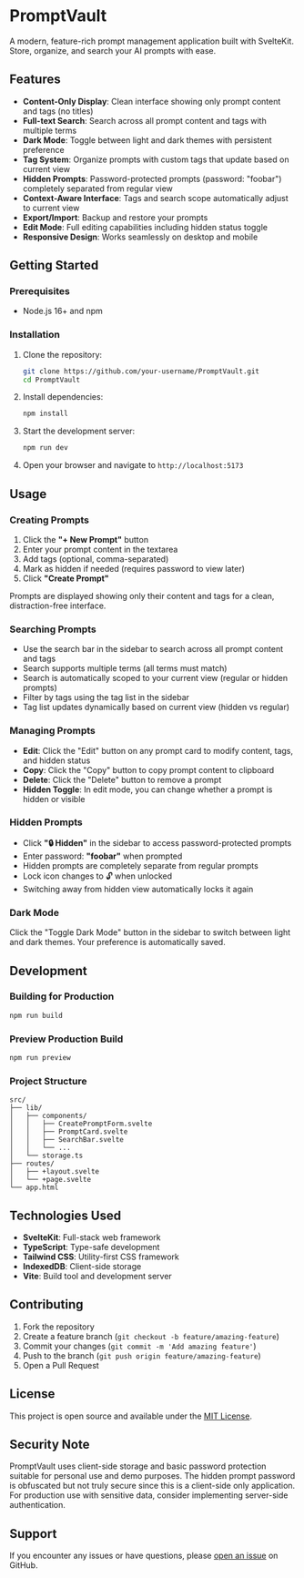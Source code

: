 # PromptVault

A modern, feature-rich prompt management application built with SvelteKit. Store, organize, and search your AI prompts with ease.

## Features

- **Content-Only Display**: Clean interface showing only prompt content and tags (no titles)
- **Full-text Search**: Search across all prompt content and tags with multiple terms
- **Dark Mode**: Toggle between light and dark themes with persistent preference
- **Tag System**: Organize prompts with custom tags that update based on current view
- **Hidden Prompts**: Password-protected prompts (password: "foobar") completely separated from regular view
- **Context-Aware Interface**: Tags and search scope automatically adjust to current view
- **Export/Import**: Backup and restore your prompts
- **Edit Mode**: Full editing capabilities including hidden status toggle
- **Responsive Design**: Works seamlessly on desktop and mobile

## Getting Started

### Prerequisites

- Node.js 16+ and npm

### Installation

1. Clone the repository:
   ```bash
   git clone https://github.com/your-username/PromptVault.git
   cd PromptVault
   ```

2. Install dependencies:
   ```bash
   npm install
   ```

3. Start the development server:
   ```bash
   npm run dev
   ```

4. Open your browser and navigate to `http://localhost:5173`

## Usage

### Creating Prompts

1. Click the **"+ New Prompt"** button
2. Enter your prompt content in the textarea
3. Add tags (optional, comma-separated)
4. Mark as hidden if needed (requires password to view later)
5. Click **"Create Prompt"**

Prompts are displayed showing only their content and tags for a clean, distraction-free interface.

### Searching Prompts

- Use the search bar in the sidebar to search across all prompt content and tags
- Search supports multiple terms (all terms must match)
- Search is automatically scoped to your current view (regular or hidden prompts)
- Filter by tags using the tag list in the sidebar
- Tag list updates dynamically based on current view (hidden vs regular)

### Managing Prompts

- **Edit**: Click the "Edit" button on any prompt card to modify content, tags, and hidden status
- **Copy**: Click the "Copy" button to copy prompt content to clipboard
- **Delete**: Click the "Delete" button to remove a prompt
- **Hidden Toggle**: In edit mode, you can change whether a prompt is hidden or visible

### Hidden Prompts

- Click **"🔒 Hidden"** in the sidebar to access password-protected prompts
- Enter password: **"foobar"** when prompted
- Hidden prompts are completely separate from regular prompts
- Lock icon changes to 🔓 when unlocked
- Switching away from hidden view automatically locks it again

### Dark Mode

Click the "Toggle Dark Mode" button in the sidebar to switch between light and dark themes. Your preference is automatically saved.

## Development

### Building for Production

```bash
npm run build
```

### Preview Production Build

```bash
npm run preview
```

### Project Structure

```
src/
├── lib/
│   ├── components/
│   │   ├── CreatePromptForm.svelte
│   │   ├── PromptCard.svelte
│   │   ├── SearchBar.svelte
│   │   └── ...
│   └── storage.ts
├── routes/
│   ├── +layout.svelte
│   └── +page.svelte
└── app.html
```

## Technologies Used

- **SvelteKit**: Full-stack web framework
- **TypeScript**: Type-safe development
- **Tailwind CSS**: Utility-first CSS framework
- **IndexedDB**: Client-side storage
- **Vite**: Build tool and development server

## Contributing

1. Fork the repository
2. Create a feature branch (`git checkout -b feature/amazing-feature`)
3. Commit your changes (`git commit -m 'Add amazing feature'`)
4. Push to the branch (`git push origin feature/amazing-feature`)
5. Open a Pull Request

## License

This project is open source and available under the [MIT License](LICENSE).

## Security Note

PromptVault uses client-side storage and basic password protection suitable for personal use and demo purposes. The hidden prompt password is obfuscated but not truly secure since this is a client-side only application. For production use with sensitive data, consider implementing server-side authentication.

## Support

If you encounter any issues or have questions, please [open an issue](https://github.com/your-username/PromptVault/issues) on GitHub.
